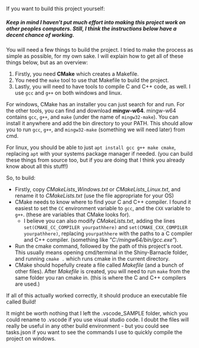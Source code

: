 If you want to build this project yourself:

##### Keep in mind I haven't put much effort into making this project work on other peoples computers. Still, I think the instructions below have a decent chance of working.

You will need a few things to build the project. I tried to make the process as simple as possible, for my own sake.
I will explain how to get all of these things below, but as an overview: 

1. Firstly, you need **CMake** which creates a Makefile.
2. You need the `make` tool to use that Makefile to build the project.
3. Lastly, you will need to have tools to compile C and C++ code, as well. I use `gcc` and `g++` on both windows and linux.

For windows, CMake has an installer you can just search for and run. For the other tools, you can find and download **mingw-w64**. mingw-w64 contains `gcc`, `g++`, and `make` (under the name of `mingw32-make`). You can install it anywhere and add the bin directory to your PATH. This should allow you to run `gcc`, `g++`, and `mingw32-make` (something we will need later) from cmd.

For linux, you should be able to just `apt install gcc g++ make cmake`, replacing `apt` with your systems package manager if needed. (you can build these things from source too, but if you are doing that I think you already know about all this stuff!)  

So, to build:
* Firstly, copy *CMakeLists_Windows.txt* or *CMakeLists_Linux.txt*, and rename it to *CMakeLists.txt* (use the file appropriate for your OS)
* CMake needs to know where to find your C and C++ compiler. I found it easiest to set the `CC` environment variable to `gcc`, and the `CXX` variable to `g++`. (these are variables that CMake looks for).
  * I believe you can also modify *CMakeLists.txt*, adding the lines `set(CMAKE_CC_COMPILER yourpathhere)` and `set(CMAKE_CXX_COMPILER yourpathhere)`, replacing `yourpathhere` with the paths to a C compiler and C++ compiler. (something like *"C:/mingw64/bin/gcc.exe"*).
* Run the cmake command, followed by the path of this project's root. This usually means opening cmd/terminal in the Shiny-Barnacle folder, and running `cmake .` which runs cmake in the current directory.  
* CMake should hopefully create a file called *Makefile* (and a bunch of other files). After *Makefile* is created, you will need to run `make` from the same folder you ran cmake in. (this is where the C and C++ compilers are used.)

If all of this actually worked correctly, it should produce an executable file called Build!

It might be worth nothing that I left the .vscode_SAMPLE folder, which you could rename to .vscode if you use visual studio code. I doubt the files will really be useful in any other build environment - but you could see tasks.json if you want to see the commands I use to quickly compile the project on windows.